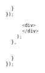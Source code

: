---
---










```js

  }
});

```








```js
      <div>
      </div>
    );
  },


  }
});
```



